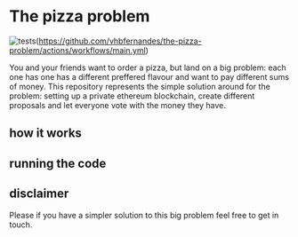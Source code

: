 # The pizza problem
![tests](https://github.com/vhbfernandes/the-pizza-problem/actions/workflows/main.yml/badge.svg)(https://github.com/vhbfernandes/the-pizza-problem/actions/workflows/main.yml)


You and your friends want to order a pizza, but land on a big problem: each one has one has a different preffered flavour and want to pay different sums of money. This repository represents the simple solution around for the problem: setting up a private ethereum blockchain, create different proposals and let everyone vote with the money they have. 


## how it works

## running the code



## disclaimer
Please if you have a simpler solution to this big problem feel free to get in touch.

